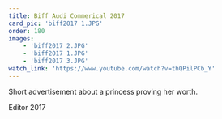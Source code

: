 ```yaml
---
title: Biff Audi Commerical 2017
card_pic: 'biff2017 1.JPG'
order: 180 
images:
    - 'biff2017 2.JPG'
    - 'biff2017 1.JPG'
    - 'biff2017 3.JPG'
watch_link: 'https://www.youtube.com/watch?v=thQPilPCb_Y'
---
```


Short advertisement about a princess proving her worth.

Editor 2017
